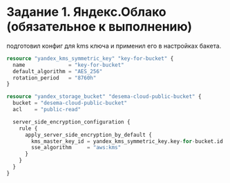 # Задание 1. Яндекс.Облако (обязательное к выполнению)

подготовил конфиг для kms ключа и применил его в настройках бакета.

```terraform
resource "yandex_kms_symmetric_key" "key-for-bucket" {
  name              = "key-for-bucket"
  default_algorithm = "AES_256"
  rotation_period   = "8760h"
}

resource "yandex_storage_bucket" "desema-cloud-public-bucket" {
  bucket = "desema-cloud-public-bucket"
  acl    = "public-read"

  server_side_encryption_configuration {
    rule {
      apply_server_side_encryption_by_default {
        kms_master_key_id = yandex_kms_symmetric_key.key-for-bucket.id
        sse_algorithm     = "aws:kms"
      }
    }
  }
}
```